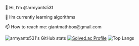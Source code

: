 <!---
armyants531/armyants531 is a ✨ special ✨ repository because its `README.md` (this file) appears on your GitHub profile.
You can click the Preview link to take a look at your changes.
--->

<div align="left">
  <p>👋 Hi, I’m @armyants531</p>
  <p>🌱 I’m currently learning algorithms</p>
  <p>📫 How to reach me: giantmathbox@gmail.com</p>
</div>

   ![armyants531's GitHub stats](https://github-readme-stats.vercel.app/api?username=armyants531&show_icons=true&theme=radical)
   [![Solved.ac Profile](http://mazassumnida.wtf/api/v2/generate_badge?boj=armyantking)](https://solved.ac/armyantking/)
   ![Top Langs](https://github-readme-stats.vercel.app/api/top-langs/?username=armyants531&layout=compact&theme)
